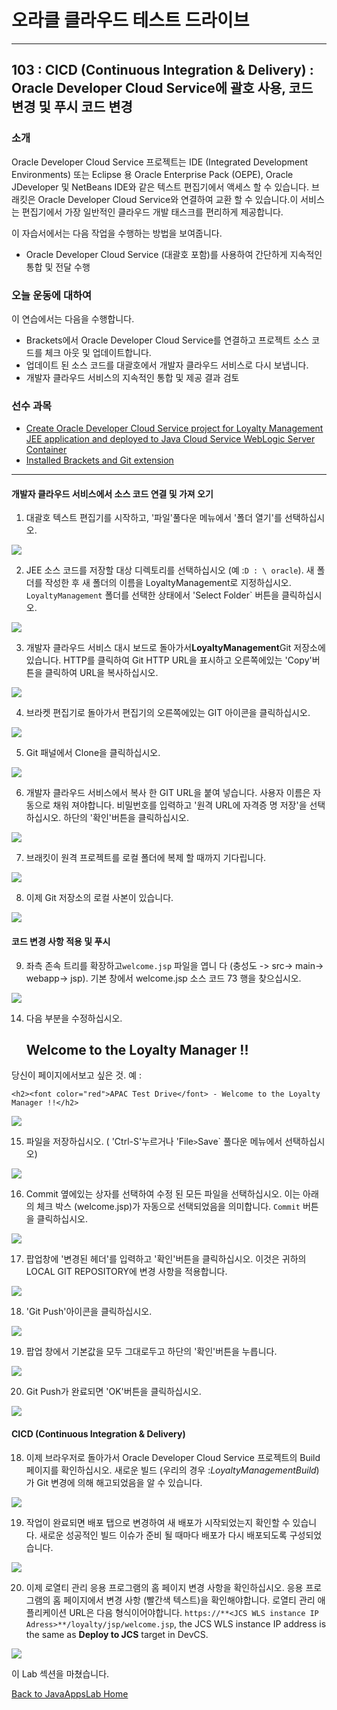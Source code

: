 # 오라클 클라우드 테스트 드라이브 #
-----
## 103 : CICD (Continuous Integration &amp; Delivery) : Oracle Developer Cloud Service에 괄호 사용, 코드 변경 및 푸시 코드 변경 ##


### 소개 ###
Oracle Developer Cloud Service 프로젝트는 IDE (Integrated Development Environments) 또는 Eclipse 용 Oracle Enterprise Pack (OEPE), Oracle JDeveloper 및 NetBeans IDE와 같은 텍스트 편집기에서 액세스 할 수 있습니다. 브래킷은 Oracle Developer Cloud Service와 연결하여 교환 할 수 있습니다.이 서비스는 편집기에서 가장 일반적인 클라우드 개발 태스크를 편리하게 제공합니다. 

이 자습서에서는 다음 작업을 수행하는 방법을 보여줍니다. 
- Oracle Developer Cloud Service (대괄호 포함)를 사용하여 간단하게 지속적인 통합 및 전달 수행 

### 오늘 운동에 대하여 ###
이 연습에서는 다음을 수행합니다. 
- Brackets에서 Oracle Developer Cloud Service를 연결하고 프로젝트 소스 코드를 체크 아웃 및 업데이트합니다. 
- 업데이트 된 소스 코드를 대괄호에서 개발자 클라우드 서비스로 다시 보냅니다. 
- 개발자 클라우드 서비스의 지속적인 통합 및 제공 결과 검토 

### 선수 과목 ###
+ [Create Oracle Developer Cloud Service project for Loyalty Management JEE application and deployed to Java Cloud Service WebLogic Server Container](102-JavaAppsLab.md)
+ [Installed Brackets and Git extension](brackets.md)

----


#### 개발자 클라우드 서비스에서 소스 코드 연결 및 가져 오기 

1. 대괄호 텍스트 편집기를 시작하고, &#39;파일&#39;풀다운 메뉴에서 &#39;폴더 열기&#39;를 선택하십시오. 

![](images/103/02.openfolder.png)


2. JEE 소스 코드를 저장할 대상 디렉토리를 선택하십시오 (예 :`D : \ oracle`). 새 폴더를 작성한 후 새 폴더의 이름을 LoyaltyManagement로 지정하십시오. `LoyaltyManagement` 폴더를 선택한 상태에서 &#39;Select Folder` 버튼을 클릭하십시오. 

![](images/103/03.selectfolder.png)


3. 개발자 클라우드 서비스 대시 보드로 돌아가서**LoyaltyManagement**Git 저장소에 있습니다. HTTP를 클릭하여 Git HTTP URL을 표시하고 오른쪽에있는 &#39;Copy&#39;버튼을 클릭하여 URL을 복사하십시오. 

![](images/103/04.devcs.git.png)


4. 브라켓 편집기로 돌아가서 편집기의 오른쪽에있는 GIT 아이콘을 클릭하십시오. 

![](images/103/05.brackets.git.png)


5. Git 패널에서 Clone을 클릭하십시오. 

![](images/103/06.brackets.clone.png)


6. 개발자 클라우드 서비스에서 복사 한 GIT URL을 붙여 넣습니다. 사용자 이름은 자동으로 채워 져야합니다. 비밀번호를 입력하고 &#39;원격 URL에 자격증 명 저장&#39;을 선택하십시오. 하단의 &#39;확인&#39;버튼을 클릭하십시오. 

![](images/103/07.brackets.clone1.png)


7. 브래킷이 원격 프로젝트를 로컬 폴더에 복제 할 때까지 기다립니다. 

![](images/103/08.brackets.clone2.png)


8. 이제 Git 저장소의 로컬 사본이 있습니다. 

![](images/103/09.brackets.clone3.png)


#### 코드 변경 사항 적용 및 푸시 

9. 좌측 존속 트리를 확장하고`welcome.jsp` 파일을 엽니 다 (충성도 -> src-> main-> webapp-> jsp). 기본 창에서 welcome.jsp 소스 코드 73 행을 찾으십시오. 

![](images/103/10.brackets.change.png)


14. 다음 부분을 수정하십시오. 

  	<h2>Welcome to the Loyalty Manager !!</h2>


당신이 페이지에서보고 싶은 것. 예 : 

	<h2><font color="red">APAC Test Drive</font> - Welcome to the Loyalty Manager !!</h2>


![](images/103/11.brackets.change1.png)


15. 파일을 저장하십시오. ( &#39;Ctrl-S&#39;누르거나 &#39;File`>`Save` 풀다운 메뉴에서 선택하십시오) 

![](images/103/12.brackets.save.png)


16. Commit 옆에있는 상자를 선택하여 수정 된 모든 파일을 선택하십시오. 이는 아래의 체크 박스 (welcome.jsp)가 자동으로 선택되었음을 의미합니다. `Commit` 버튼을 클릭하십시오. 

![](images/103/13.brackets.commit.png)


17. 팝업창에 &#39;변경된 헤더&#39;를 입력하고 &#39;확인&#39;버튼을 클릭하십시오. 이것은 귀하의 LOCAL GIT REPOSITORY에 변경 사항을 적용합니다. 

![](images/103/14.brackets.commit1.png)


18. &#39;Git Push&#39;아이콘을 클릭하십시오. 

![](images/103/15.brackets.commit2.png)


19. 팝업 창에서 기본값을 모두 그대로두고 하단의 &#39;확인&#39;버튼을 누릅니다. 

![](images/103/15.brackets.commit3.png)


20. Git Push가 완료되면 &#39;OK&#39;버튼을 클릭하십시오. 

![](images/103/16.brackets.done.png)


#### CICD (Continuous Integration &amp; Delivery) 

18. 이제 브라우저로 돌아가서 Oracle Developer Cloud Service 프로젝트의 Build 페이지를 확인하십시오. 새로운 빌드 (우리의 경우 :*LoyaltyManagementBuild*)가 Git 변경에 의해 해고되었음을 알 수 있습니다. 

![](images/103/21.png)


19. 작업이 완료되면 배포 탭으로 변경하여 새 배포가 시작되었는지 확인할 수 있습니다. 새로운 성공적인 빌드 이슈가 준비 될 때마다 배포가 다시 배포되도록 구성되었습니다. 

![](images/103/22.png)


20. 이제 로열티 관리 응용 프로그램의 홈 페이지 변경 사항을 확인하십시오. 응용 프로그램의 홈 페이지에서 변경 사항 (빨간색 텍스트)을 확인해야합니다. 로열티 관리 애플리케이션 URL은 다음 형식이어야합니다. 
	`https://**<JCS WLS instance IP Adress>**/loyalty/jsp/welcome.jsp`, the JCS WLS instance IP address is the same as **Deploy to JCS** target in DevCS.


![](images/103/23.png)


이 Lab 섹션을 마쳤습니다. 

[Back to JavaAppsLab Home](README.md) 

